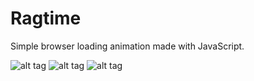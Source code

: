 # Ragtime
Simple browser loading animation made with JavaScript.

![alt tag](https://raw.github.com/lukedottec/Ragtime/master/res/sample_one.png)
![alt tag](https://raw.github.com/lukedottec/Ragtime/master/res/sample_two.png)
![alt tag](https://github.com/lukedottec/Ragtime/blob/master/res/sample_three.png)
